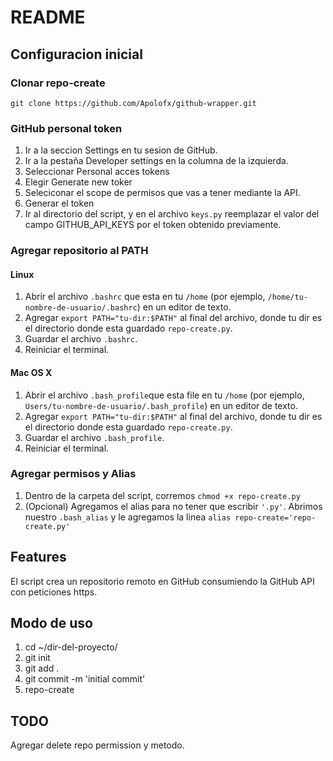 # README

## Configuracion inicial

### Clonar repo-create

`git clone https://github.com/Apolofx/github-wrapper.git`

### GitHub personal token

1. Ir a la seccion Settings en tu sesion de GitHub.
2. Ir a la pestaña Developer settings en la columna de la izquierda.
3. Seleccionar Personal acces tokens
4. Elegir Generate new toker
5. Seleciconar el scope de permisos que vas a tener mediante la API.
6. Generar el token
7. Ir al directorio del script, y en el archivo `keys.py` reemplazar el valor del campo GITHUB_API_KEYS por el token obtenido previamente.

### Agregar repositorio al PATH

#### Linux

1. Abrir el archivo `.bashrc` que esta en tu `/home` (por ejemplo, `/home/tu-nombre-de-usuario/.bashrc`) en un editor de texto.
2. Agregar `export PATH="tu-dir:$PATH"` al final del archivo, donde tu dir es el directorio donde esta guardado `repo-create.py`.
3. Guardar el archivo `.bashrc`.
4. Reiniciar el terminal.

#### Mac OS X

1. Abrir el archivo `.bash_profile`que esta file en tu `/home` (por ejemplo, `Users/tu-nombre-de-usuario/.bash_profile`) en un editor de texto.
2. Agregar `export PATH="tu-dir:$PATH"` al final del archivo, donde tu dir es el directorio donde esta guardado `repo-create.py`.
3. Guardar el archivo `.bash_profile`.
4. Reiniciar el terminal.

### Agregar permisos y Alias

1. Dentro de la carpeta del script, corremos `chmod +x repo-create.py`
2. (Opcional) Agregamos el alias para no tener que escribir `'.py'`. Abrimos nuestro `.bash_alias` y le agregamos la linea `alias repo-create='repo-create.py'`

## Features

El script crea un repositorio remoto en GitHub consumiendo la GitHub API con peticiones https.

## Modo de uso

1. cd ~/dir-del-proyecto/
2. git init
3. git add .
4. git commit -m 'initial commit'
5. repo-create

## TODO

Agregar delete repo permission y metodo.
